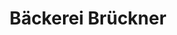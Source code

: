 ---
title: "Bäckerei Brückner"
url: /loessnitz/baeckerei-brueckner-schneeberger-strasse/
shop: Bäckerei
---